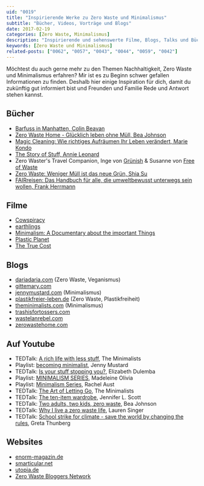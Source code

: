 ```yaml
---
uid: "0019"
title: "Inspirierende Werke zu Zero Waste und Minimalismus"
subtitle: "Bücher, Videos, Vorträge und Blogs"
date: 2017-02-19
categories: [Zero Waste, Minimalismus]
description: "Inspirierende und sehenswerte Filme, Blogs, Talks und Bücher zu den Themen Nachhaltigkeit, Zero Waste und Minimalismus."
keywords: [Zero Waste und Minimalismus]
related-posts: ["0062", "0057", "0043", "0044", "0059", "0042"]
---
```

Möchtest du auch gerne mehr zu den Themen Nachhaltigkeit, Zero Waste und Minimalismus erfahren? Mir ist es zu Beginn schwer gefallen Informationen zu finden. Deshalb hier einige Inspiration für dich, damit du zukünftig gut informiert bist und Freunden und Familie Rede und Antwort stehen kannst.

## Bücher
  * [Barfuss in Manhatten, Colin Beavan](https://www.amazon.de/Barfuß-Manhattan-ökologisch-korrektes-Abenteuer/dp/3378011076/ref=sr_1_1?__mk_de_DE=ÅMÅŽÕÑ&keywords=Barfuss+in+Manhatten&qid=1571840284&sr=8-1)
  * [Zero Waste Home - Glücklich leben ohne Müll, Bea Johnson](https://www.amazon.de/Zero-Waste-Home-Gl%C3%BCcklich-leben/dp/3869352922/ref=sr_1_1?__mk_de_DE=%C3%85M%C3%85%C5%BD%C3%95%C3%91&keywords=Zero+Waste+Home&qid=1571840593&sr=8-1)
  * [Magic Cleaning: Wie richtiges Aufräumen Ihr Leben verändert, Marie Kondo](https://www.amazon.de/Magic-Cleaning-richtiges-Aufr%C3%A4umen-ver%C3%A4ndert/dp/3499624818/ref=sr_1_1?__mk_de_DE=%C3%85M%C3%85%C5%BD%C3%95%C3%91&keywords=Magic+Cleaning&qid=1571840642&sr=8-1)
  * [The Story of Stuff, Annie Leonard](https://www.amazon.de/Story-Stuff-Obsession-Trashing-Communities/dp/1849010382/ref=sr_1_1?__mk_de_DE=%C3%85M%C3%85%C5%BD%C3%95%C3%91&keywords=The+Story+of+Stuff&qid=1571840741&sr=8-1)
  * Zero Waster's Travel Companion, Inge von [Grünish](http://www.gruenish.com/) & Susanne von [Free of Waste](http://freeofwaste.de/en/)
  * [Zero Waste: Weniger Müll ist das neue Grün, Shia Su](https://www.amazon.de/Zero-Waste-Weniger-M%C3%BCll-neue/dp/3990252739/ref=sr_1_4?__mk_de_DE=%C3%85M%C3%85%C5%BD%C3%95%C3%91&keywords=Zero+Waste&qid=1571840800&sr=8-4)
  * [FAIRreisen: Das Handbuch für alle, die umweltbewusst unterwegs sein wollen, Frank Herrmann](https://www.amazon.de/FAIRreisen-Handbuch-umweltbewusst-unterwegs-wollen/dp/3865818080/ref=sr_1_1?__mk_de_DE=%C3%85M%C3%85%C5%BD%C3%95%C3%91&keywords=FAIRreisen&qid=1571840834&sr=8-1)

## Filme
  * [Cowspiracy](http://www.cowspiracy.com/)
  * [earthlings](http://www.nationearth.com/earthlings-1/)
  * [Minimalism: A Documentary about the important Things](https://minimalismfilm.com/)
  * [Plastic Planet](http://www.plastic-planet.de/)
  * [The True Cost](https://truecostmovie.com/)

## Blogs
  * [dariadaria.com](http://dariadaria.com/) (Zero Waste, Veganismus)
  * [gittemary.com](http://www.gittemary.com/)
  * [jennymustard.com](http://jennymustard.com/) (Minimalismus)
  * [plastikfreier-leben.de](https://plastikfreier-leben.de/) (Zero Waste, Plastikfreiheit)
  * [theminimalists.com](http://www.theminimalists.com/) (Minimalismus)
  * [trashisfortossers.com](http://www.trashisfortossers.com/)
  * [wastelanrebel.com](http://wastelandrebel.com/de/)
  * [zerowastehome.com](http://www.zerowastehome.com/)

## Auf Youtube
  * TEDTalk: [A rich life with less stuff](https://www.youtube.com/watch?v=GgBpyNsS-jU), The Minimalists
  * Playlist: [becoming minimalist](https://www.youtube.com/playlist?list=PLjIknW-jNncKxq5uxRx6IjO-EjoOWRKOZ), Jenny Mustard
  * TEDTalk: [Is your stuff stopping you?](https://www.youtube.com/watch?v=8Pb-hjqdjbY), Elizabeth Dulemba
  * Playlist: [MINIMALISM SERIES](https://www.youtube.com/playlist?list=PL8QDbHDg_9YYVwutWcSiM-KWppWNgS8wE), Madeleine Olivia
  * Playlist: [Minimalism Series](https://www.youtube.com/playlist?list=PLDeBiVMIvRNL9YKX_GoryMsQaSz-ZbdnO), Rachel Aust
  * TEDTalk: [The Art of Letting Go](https://www.youtube.com/watch?v=w7rewjFNiys), The Minimalists
  * TEDTalk: [The ten-item wardrobe](https://www.youtube.com/watch?v=V3CLRL32Mcw), Jennifer L. Scott
  * TEDTalk: [Two adults, two kids, zero waste](https://www.youtube.com/watch?v=CSUmo-40pqA), Bea Johnson
  * TEDTalk: [Why I live a zero waste life](https://www.youtube.com/watch?v=pF72px2R3Hg), Lauren Singer
  * TEDTalk: [School strike for climate - save the world by changing the rules](https://www.youtube.com/watch?v=EAmmUIEsN9A), Greta Thunberg

## Websites
  * [enorm-magazin.de](http://enorm-magazin.de/)
  * [smarticular.net](http://www.smarticular.net/)
  * [utopia.de](https://utopia.de/)
  * [Zero Waste Bloggers Network](http://zerowastebloggersnetwork.com/)
